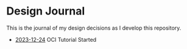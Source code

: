 # Design Journal

This is the journal of my design decisions as I develop this repository.

* [2023-12-24](2023_12_24.md) OCI Tutorial Started
